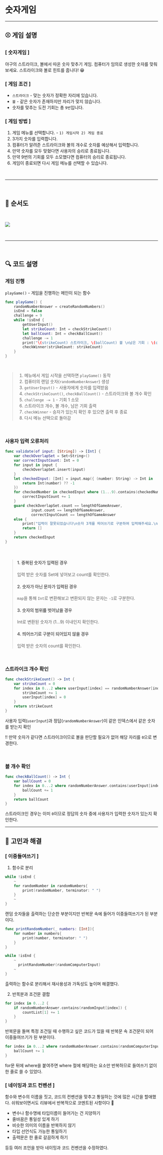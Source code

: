 # 숫자게임

---

## ⚾️ 게임 설명 

### [ 숫자게임 ]
야구의 스트라이크, 볼에서 따온 숫자 맞추기 게임.
컴퓨터가 임의로 생성한 숫자를 맞춰보세요.
스트라이크와 볼로 힌트를 줍니다! 😁

### [ 게임 조건 ]

- `스트라이크` - 맞는 숫자가 정확한 자리에 있습니다.
- `볼` - 같은 숫자가 존재하지만 자리가 맞지 않습니다.
- 숫자를 맞추는 도전 기회는 총 `9번`입니다.

### [ 게임 방법 ]
1. 게임 메뉴를 선택합니다.  -  `1) 게임시작 2) 게임 종료`
2. 3가지 숫자를 입력합니다.
3. 컴퓨터가 알려준 스트라이크와 볼의 개수로  숫자를 예상해서 입력합니다.
4. 만약 숫자를 모두 맞혔다면 사용자의 승리로 종료됩니다.
5. 만약 9번의 기회를 모두 소모했다면 컴퓨터의 승리로 종료됩니다.
6. 게임이 종료되면 다시 게임 메뉴를 선택할 수 있습니다.

<br/>

---

<br/>

## 📃 순서도 

<br/>

![](https://i.imgur.com/8Cq59Bg.png)

<br/>

---

<br/>

## 🔍 코드 설명

### 게임 진행
`playGame()` - 게임을 진행하는 메인이 되는 함수

```swift
func playGame() {
    randomNumberAnswer = createRandomNumbers()
    isEnd = false
    challenge = 9
    while !isEnd {
        getUserInput()
        let strikeCount: Int = checkStrikeCount()
        let ballCount: Int = checkBallCount()
        challenge -= 1
        print("\(strikeCount) 스트라이크, \(ballCount) 볼 \n남은 기회 : \(challenge)")
        checkWinner(strikeCount: strikeCount)
    }
}
```

<br/>

> 1. 메뉴에서 게임 시작을 선택하면 `playGame()` 동작
> 2. 컴퓨터의 랜덤 숫자(`randomNumberAnswer`) 생성
> 3. `getUserInput()` - 사용자에게 숫자를 입력받음
> 4. `checkStrikeCount()`, `checkBallCount()` - 스트라이크와 볼 개수 확인
> 5. `challenge -= 1` - 기회 1 소모
> 6. 스트라이크 개수, 볼 개수, 남은 기회 출력
> 7. `checkWinner` - 승자가 있는지 확인 후 있으면 출력 후 종료
> 8. 다시 메뉴 선택으로 돌아감

<br/>

### 사용자 입력 오류처리
```swift
func validate(of input: [String]) -> [Int] {
    var checkOverlapSet = Set<String>()
    var correctInputCount: Int = 0
    for input in input {
        checkOverlapSet.insert(input)
    }
    let checkedInput: [Int] = input.map({ (number: String) -> Int in
        return Int(number) ?? -1
    })
    for checkedNumber in checkedInput where (1...9).contains(checkedNumber) {
        correctInputCount += 1
    }
    guard checkOverlapSet.count == lengthOfGameAnswer,
            input.count == lengthOfGameAnswer,
            correctInputCount == lengthOfGameAnswer
    else {
        print("입력이 잘못되었습니다\n숫자 3개를 띄어쓰기로 구분하여 입력해주세요.\n중복 숫자는 허용하지 않습니다.")
        return []
    }
    return checkedInput
}
```
<br/>

 
> #### 1. 중복된 숫자가 입력된 경우
> 입력 받은 숫자를 Set에 넣어보고 count를 확인한다.
> #### 2. 숫자가 아닌 문자가 입력된 경우
> `map`을 통해 `Int`로 변환해보고 변환되지 않는 문자는 `-1`로 구분한다.
> #### 3. 숫자의 범위를 벗어났을 경우
> Int로 변환된 숫자가 (1...9) 이내인지 확인한다.
> #### 4. 띄어쓰기로 구분이 되어있지 않을 경우
> 입력 받은 숫자의 count를 확인한다.

<br/>

### 스트라이크 개수 확인
```swift
func checkStrikeCount() -> Int {
    var strikeCount = 0
    for index in 0...2 where userInput[index] == randomNumberAnswer[index] {
        strikeCount += 1
        userInput[index] = 0
    }
    return strikeCount
}
```
사용자 입력(`userInput`)과 정답(`randomNumberAnswer`)이 같은 인덱스에서 같은 숫자를 받는지 확인

‼️ 만약 숫자가 같다면 스트라이크이므로 볼을 판단할 필요가 없어 해당 자리를 `0`으로 변경한다. 

<br/>

### 볼 개수 확인
```swift
func checkBallCount() -> Int {
    var ballCount = 0
    for index in 0...2 where randomNumberAnswer.contains(userInput[index]) {
        ballCount += 1
    }
    return ballCount
}
```

스트라이크인 경우는 이미 `0`이므로 정답의 숫자 중에 사용자가 입력한 숫자가 있는지 확인한다.
<br/>

---

## 🤔 고민과 해결

### [ 이중들여쓰기 ]

1. 함수로 분리 
```swift
while !isEnd {
    ~
    for randomNumber in randomNumbers{
        print(randomNumber, terminator: " ")
    }
    ~
}
```

랜덤 숫자들을 출력하는 단순한 부분이지만 반복문 속에 들어가 이중들여쓰기가 된 부분이다.

```swift
func printRandomNumber(_ numbers: [Int]){
    for number in numbers{
        print(number, terminator: " ")
    }
}

while !isEnd {
    ~
      printRandomNumber(randomComputerInput)
    ~
}
```
출력하는 함수로 분리해서 재사용성과 가독성도 높이며 해결했다.

2. 반목분과 조건문 결합
```swift
for index in 0...2 {
    if randomNumberAnswer.contains(randomInput[index]) {
        countList[1] += 1
    }
}
```

반복문을 돌며 특정 조건일 때 수행하고 싶은 코드가 있을 때 반복문 속 조건문이 되어 이중들여쓰기가 된 부분이다.

```swift
for index in 0...2 where randomNumberAnswer.contains(randomComputerInput[index]) {
    ballCount += 1
}
```

for문 뒤에 where을 붙여주면 where 절에 해당하는 요소만 반복하므로 들여쓰기 없이 한 줄로 쓸 수 있었다.
<br/>

### [ 네이밍과 코드 컨벤션 ]

함수와 변수의 이름을 짓고, 코드의 컨벤션을 맞추고 통일하는 것에 많은 시간을 할애했다.
쉬워보이면서도 리뷰에서 반복적으로 코멘트된 사항이다 🥲

- 변수나 함수명에 타입이름이 들어가는 건 지양하기
- 줄바꿈은 통일성 있게 하기
- 비슷한 의미의 이름을 반복하지 않기
- 타입 선언식도 가능한 통일하기
- 출력문은 한 줄로 갈끔하게 하기

등등 여러 조언을 받아 네이밍과 코드 컨벤션을 수정하였다.

<br/><br/>
